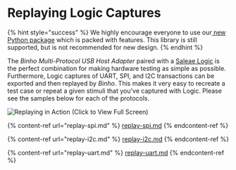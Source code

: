 # Replaying Logic Captures

{% hint style="success" %}
We highly encourage everyone to use our[ new Python package](https://support.binho.io/python-libraries/binho-python-package) which is packed with features. This library is still supported, but is not recommended for new design.
{% endhint %}

The _Binho Multi-Protocol USB Host Adapter_ paired with a [Saleae Logic](https://www.saleae.com/) is the perfect combination for making hardware testing as simple as possible. Furthermore, Logic captures of UART, SPI, and I2C transactions can be exported and then replayed by _Binho_. This makes it very easy to recreate a test case or repeat a given stimuli that you've captured with Logic. Please see the samples below for each of the protocols.

![Replaying in Action (Click to View Full Screen)](../../../../.gitbook/assets/SaleaeReplay-I2C.gif)

{% content-ref url="replay-spi.md" %}
[replay-spi.md](replay-spi.md)
{% endcontent-ref %}

{% content-ref url="replay-i2c.md" %}
[replay-i2c.md](replay-i2c.md)
{% endcontent-ref %}

{% content-ref url="replay-uart.md" %}
[replay-uart.md](replay-uart.md)
{% endcontent-ref %}
